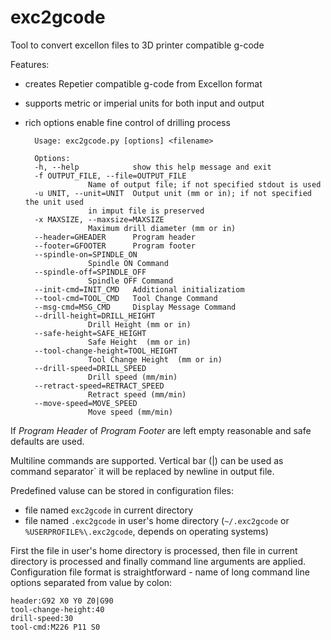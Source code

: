 # exc2gcode

Tool to convert excellon files to 3D printer compatible g-code

Features:

* creates Repetier compatible g-code from Excellon format
* supports metric or imperial units for both input and output
* rich options enable fine control of drilling process


        Usage: exc2gcode.py [options] <filename>
        
        Options:
        -h, --help            show this help message and exit
        -f OUTPUT_FILE, --file=OUTPUT_FILE
        			Name of output file; if not specified stdout is used
        -u UNIT, --unit=UNIT  Output unit (mm or in); if not specified the unit used
        			in imput file is preserved
        -x MAXSIZE, --maxsize=MAXSIZE
        			Maximum drill diameter (mm or in)
        --header=GHEADER      Program header
        --footer=GFOOTER      Program footer
        --spindle-on=SPINDLE_ON
        			Spindle ON Command
        --spindle-off=SPINDLE_OFF
        			Spindle OFF Command
        --init-cmd=INIT_CMD   Additional initializatiom
        --tool-cmd=TOOL_CMD   Tool Change Command
        --msg-cmd=MSG_CMD     Display Message Command
        --drill-height=DRILL_HEIGHT
        			Drill Height (mm or in)
        --safe-height=SAFE_HEIGHT
        			Safe Height  (mm or in)
        --tool-change-height=TOOL_HEIGHT
        			Tool Change Height  (mm or in)
        --drill-speed=DRILL_SPEED
        			Drill speed (mm/min)
        --retract-speed=RETRACT_SPEED
        			Retract speed (mm/min)
        --move-speed=MOVE_SPEED
        			Move speed (mm/min)

If *Program Header* of *Program Footer* are left empty reasonable and safe defaults are used.

Multiline commands are supported. Vertical bar (|) can be used as command separator` it will be replaced by newline in output file.

Predefined valuse can be stored in configuration files:
* file named `exc2gcode` in current directory
* file named `.exc2gcode` in user's home directory (`~/.exc2gcode` or `%USERPROFILE%\.exc2gcode`, depends on operating systems)

First the file in user's home directory is processed, then file in current directory is processed and finally command line arguments are applied. Configuration file
format is straightforward - name of long command line options separated from value by colon:

	header:G92 X0 Y0 Z0|G90
	tool-change-height:40
	drill-speed:30
	tool-cmd:M226 P11 S0

